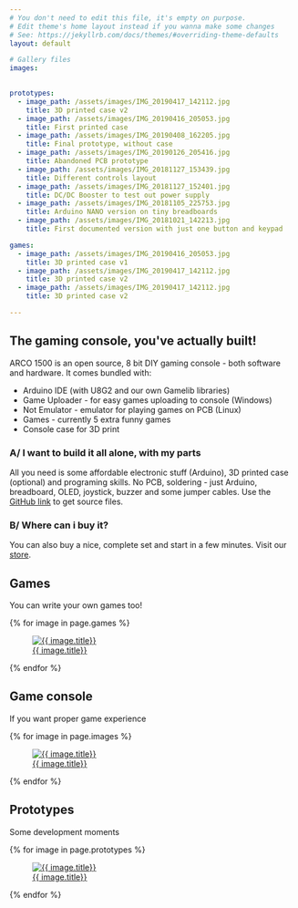 ```yaml
---
# You don't need to edit this file, it's empty on purpose.
# Edit theme's home layout instead if you wanna make some changes
# See: https://jekyllrb.com/docs/themes/#overriding-theme-defaults
layout: default

# Gallery files
images:
  

prototypes:
  - image_path: /assets/images/IMG_20190417_142112.jpg
    title: 3D printed case v2
  - image_path: /assets/images/IMG_20190416_205053.jpg
    title: First printed case
  - image_path: /assets/images/IMG_20190408_162205.jpg
    title: Final prototype, without case
  - image_path: /assets/images/IMG_20190126_205416.jpg
    title: Abandoned PCB prototype
  - image_path: /assets/images/IMG_20181127_153439.jpg
    title: Different controls layout
  - image_path: /assets/images/IMG_20181127_152401.jpg
    title: DC/DC Booster to test out power supply
  - image_path: /assets/images/IMG_20181105_225753.jpg
    title: Arduino NANO version on tiny breadboards
  - image_path: /assets/images/IMG_20181021_142213.jpg
    title: First documented version with just one button and keypad

games:
  - image_path: /assets/images/IMG_20190416_205053.jpg
    title: 3D printed case v1
  - image_path: /assets/images/IMG_20190417_142112.jpg
    title: 3D printed case v2
  - image_path: /assets/images/IMG_20190417_142112.jpg
    title: 3D printed case v2

---
```


## The gaming console, you've actually built!

ARCO 1500 is an open source, 8 bit DIY gaming console - both software and hardware. It comes bundled with:

- Arduino IDE (with U8G2 and our own Gamelib libraries)
- Game Uploader - for easy games uploading to console (Windows)
- Not Emulator - emulator for playing games on PCB (Linux)
- Games - currently 5 extra funny games
- Console case for 3D print


### A/ I want to build it all alone, with my parts

All you need is some affordable electronic stuff (Arduino), 3D printed case (optional) and programing skills. 
No PCB, soldering - just Arduino, breadboard, OLED, joystick, buzzer and some jumper cables. Use the 
<a href="{{ site.github_url }}">GitHub link</a> to get source files.

### B/ Where can i buy it?

You can also buy a nice, complete set and start in a few minutes. Visit our <a href="{{ site.bastlime_url }}">store</a>.


## Games

You can write your own games too!

<div class="photo-gallery">
    {% for image in page.games %}
        <a href="{{ image.image_path }}" data-fancybox="games" data-caption="{{ image.title}}">
            <figure>
                <img src="{{ image.image_path }}" alt="{{ image.title}}" />
                <figcaption>
                    {{ image.title}}
                </figcaption>
            </figure>
        </a>
    {% endfor %}
</div>

## Game console

If you want proper game experience

<div class="photo-gallery">
    {% for image in page.images %}
        <a href="{{ image.image_path }}" data-fancybox="gallery" data-caption="{{ image.title}}">
            <figure>
                <img src="{{ image.image_path }}" alt="{{ image.title}}" />
                <figcaption>
                    {{ image.title}}
                </figcaption>
            </figure>
        </a>
    {% endfor %}
</div>

## Prototypes

Some development moments

<div class="photo-gallery">
    {% for image in page.prototypes %}
        <a href="{{ image.image_path }}" data-fancybox="prototypes" data-caption="{{ image.title}}">
            <figure>
                <img src="{{ image.image_path }}" alt="{{ image.title}}" />
                <figcaption>
                    {{ image.title}}
                </figcaption>
            </figure>
        </a>
    {% endfor %}
</div>
